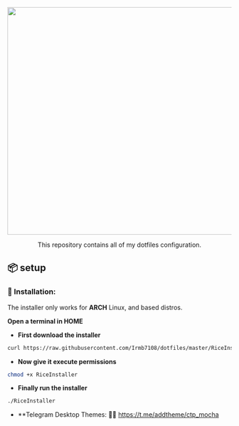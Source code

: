 
<p align="center"><img src="https://github.com/Irmb7108/filed/blob/main/dotfiles-logo.svg" width=512></p>
<p align="center">
</p>

<p align="center">This repository contains all of my dotfiles configuration.</p>

## 📦 setup

### 💾 Installation:
The installer only works for **ARCH** Linux, and based distros.

<b>Open a terminal in HOME</b>
- **First download the installer**
```sh
curl https://raw.githubusercontent.com/Irmb7108/dotfiles/master/RiceInstaller -o $HOME/RiceInstaller
```
- **Now give it execute permissions**
```sh
chmod +x RiceInstaller
```
- **Finally run the installer**
```sh
./RiceInstaller
```
- **Telegram Desktop Themes:
👌🏻 https://t.me/addtheme/ctp_mocha
